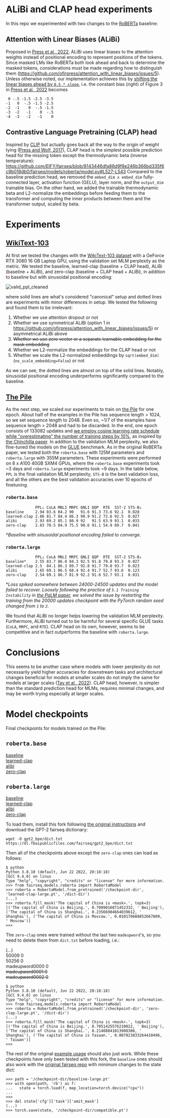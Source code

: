 # ALiBi and CLAP head experiments

In this repo we experimented with two changes to the [RoBERTa](https://arxiv.org/abs/1907.11692) baseline:

## Attention with Linear Biases (ALiBi)
Proposed in [Press et al., 2022](https://arxiv.org/abs/2108.12409), ALiBi uses linear biases to the attention weights instead of positional encoding to represent positions of the tokens. Since masked LMs like RoBERTa both look ahead and back to determine the masked tokens, considerations must be made regarding how to distinguish them (https://github.com/ofirpress/attention_with_linear_biases/issues/5). Unless otherwise noted, our implementation achieves this by [shifting the linear biases ahead by `0.5 * slope`](https://github.com/ofirpress/attention_with_linear_biases/issues/5#issuecomment-1213410982), i.e. the constant bias (right) of Figure 3 in [Press et al., 2022](https://arxiv.org/abs/2108.12409) becomes
```
 0 -.5 -1.5 -2.5 -3.5
-1   0  -.5 -1.5 -2.5
-2  -1    0  -.5 -1.5
-3  -2   -1    0  -.5
-4  -3   -2   -1    0
```

## Contrastive Language Pretraining (CLAP) head
Inspired by [CLIP](https://github.com/openai/CLIP) but actually goes back all the way to the origin of weight tying ([Press and Wolf, 2017](https://arxiv.org/abs/1608.05859)), CLAP head is the simplest possible prediction head for the missing token except the thermodynamic beta (inverse temperature):
https://github.com/EIFY/fairseq/blob/8143446dfa88d9f8e246b366bd335f6c9b018db0/fairseq/models/roberta/model.py#L527-L543
Compared to the baseline prediction head, we removed the `embed_dim x embed_dim` fully-connected layer, activation function (GELU), layer norm, and the `output_dim` trainable bias. On the other hand, we added the trainable thermodynamic beta and L2-normalize the embeddings before feeding them to the transformer and computing the inner products between them and the transformer output, scaled by beta.

# Experiments

## [WikiText-103](https://www.salesforce.com/products/einstein/ai-research/the-wikitext-dependency-language-modeling-dataset/)
At first we tested the changes with the [WikiText-103 dataset](https://www.salesforce.com/products/einstein/ai-research/the-wikitext-dependency-language-modeling-dataset/) with a GeForce RTX 3080 16 GB Laptop GPU, using the validation set MLM perplexity as the metric. We tested the baseline, learned-clap (baseline + CLAP head), ALiBi (baseline + ALiBi), and zero-clap (baseline + CLAP head + ALiBi), in addition to baseline but with sinusoidal positional encoding:

![valid_ppl_cleaned](https://user-images.githubusercontent.com/2584418/194981924-eaec75de-f35f-463d-921b-fdd779bc068f.png)

where solid lines are what's considered "canonical" setup and dotted lines are experiments with minor differences in setup. We tested the following and found them to be irrelevant:

1. Whether we use attention dropout or not
2. Whether we use symmetrical ALiBi (option 1 in https://github.com/ofirpress/attention_with_linear_biases/issues/5) or asymmetrical ALiBi above
3. ~~Whether we use zero vector or a separate learnable embedding for the mask embedding~~
4. Whether we L2-normalize the embeddings for the CLAP head or not
5. Whether we scale the L2-normalized embeddings by `sqrt(embed_dim)` (`no_scale_embedding=False`) or not

As we can see, the dotted lines are almost on top of the solid lines. Notably, sinusoidal positional encoding underperforms significantly compared to the baseline.

## [The Pile](https://arxiv.org/abs/2101.00027)
As the next step, we scaled our experiments to train on [the Pile](https://arxiv.org/abs/2101.00027) for one epoch. About half of the examples in the Pile has sequence length > 1024, so we set sequence length to 2048. Even so, ~1/7 of the examples have sequence length > 2048 and had to be discarded. In the end, one epoch consists of 133082 updates and [we employ cosine learning rate schedule while "overestimating" the number of training steps by 10%](https://github.com/EIFY/fairseq/blob/33fb2c306851f104cc567b7fe865b1e3fd1e6fe7/examples/roberta/config/pretraining/baseline_pile.yaml#L31-L36), as inspired by [the Chinchilla paper](https://arxiv.org/abs/2203.15556). In addition to the validation MLM perplexity, we also fine-tuned the models on the [GLUE](https://gluebenchmark.com/) benchmark. As in the original RoBERTa paper, we tested both the `roberta.base` with 125M parameters and `roberta.large` with 355M parameters. These experiments were performed on 8 x A100 40GB SXM4 GPUs, where the `roberta.base` experiments took ~3 days and `roberta.large` experiments took ~9 days. In the table below, `PPL` is the final validation MLM perplexity, `STS-B` is the best validation loss, and all the others are the best validation accuracies over 10 epochs of finetuning.

### `roberta.base`
```
             PPL↓ CoLA MNLI MRPC QNLI QQP  RTE  SST-2 STS-B↓
baseline     2.94 83.6 84.2 90   91.6 91.3 73.6 92.1  0.028
learned-clap 2.86 81.7 84.4 86.3 90.9 91.2 72.6 92.5  0.027
alibi        2.93 69.2 85.1 80.9 92   91.5 63.9 93.1  0.033
zero-clap    2.83 70.5 84.9 75.5 90.6 91.1 54.9 89.7  0.041
```
\**Baseline with sinusoidal positional encoding failed to converge.*

### `roberta.large`
```
             PPL↓ CoLA MNLI MRPC QNLI QQP  RTE  SST-2 STS-B↓
baseline*    2.55 83.7 86.8 84.3 92.5 91.8 79.8 93.3  0.027
learned-clap 2.5  84.1 86.3 89.7 92.8 91.7 79.8 93.7  0.023
alibi        2.65 69.1 86.5 68.4 92.4 91.7 52.7 93.6  0.123
zero-clap    2.54 69.1 86.7 81.9 92.2 91.6 52.7 93.1  0.031
```
\**Loss spiked somewhere between 24000-24500 updates and the model failed to recover. Loosely following the practice of `5.1 Training Instability` in [the PaLM paper](https://arxiv.org/abs/2204.02311), we solved the issue by restarting the training from the 20000 updates checkpoint with the PyTorch random seed changed from `1` to `2`.*

We found that ALiBi no longer helps lowering the validation MLM perplexity. Furthermore, ALiBi turned out to be harmful for several specific GLUE tasks (`CoLA`, `MRPC`, and `RTE`). CLAP head on its own, however, seems to be competitive and in fact outperforms the baseline with `roberta.large`.

# Conclusions
This seems to be another case where models with lower perplexity do not necessarily yield higher accuracies for downstream tasks and architectural changes beneficial for models at smaller scales do not imply the same for models at larger scales ([Tay et al., 2022](https://arxiv.org/abs/2207.10551)). CLAP head, however, is simpler than the standard prediction head for MLMs, requires minimal changes, and may be worth trying especially at larger scales. 

# Model checkpoints
Final checkpoints for models trained on the Pile: 

## `roberta.base`

[baseline](https://drive.google.com/file/d/1r9VwJCU3AeuivNULRuY3Taq_3AEBg-v5/view?usp=share_link)  
[learned-clap](https://drive.google.com/file/d/1KmO3FEaawz0tHW-s581NmrkL-OZklLYk/view?usp=share_link)  
[alibi](https://drive.google.com/file/d/1s4Tcjnbawq1W6LBcknysj6NdpMfJdek6/view?usp=share_link)  
[zero-clap](https://drive.google.com/file/d/1PwE_MASg4FinuKq6DX29A8c2lPP2B6nb/view?usp=share_link)

## `roberta.large`

[baseline](https://drive.google.com/file/d/1XSStju8S9y1BCHpXqZ_fZcueH3A0yW2c/view?usp=share_link)  
[learned-clap](https://drive.google.com/file/d/1UyFxC3XoQ5eAhhXaAUQznLbBLa0J_45U/view?usp=share_link)  
[alibi](https://drive.google.com/file/d/1D22xJxJTI4gPAD4gHfKaN1ytjQTy2u_y/view?usp=share_link)  
[zero-clap](https://drive.google.com/file/d/1ktiRIVqz46DbV261_WxA9RELR971_2iu/view?usp=share_link)

To load them, install this fork following [the original instructions](https://github.com/facebookresearch/fairseq/blob/b8ac3fa6cc95f9dc97085232d4faf125e5bcd2e7/README.md#requirements-and-installation) and download the GPT-2 fairseq dictionary:
```
wget -O gpt2_bpe/dict.txt https://dl.fbaipublicfiles.com/fairseq/gpt2_bpe/dict.txt
```
Then all of the checkpoints above except the `zero-clap` ones can load as follows:
```
$ python
Python 3.8.10 (default, Jun 22 2022, 20:18:18) 
[GCC 9.4.0] on linux
Type "help", "copyright", "credits" or "license" for more information.
>>> from fairseq.models.roberta import RobertaModel
>>> roberta = RobertaModel.from_pretrained('/checkpoint-dir', 'learned-clap-large.pt', '/dict-dir')
(...)
>>> roberta.fill_mask('The capital of China is <mask>.', topk=3)
[('The capital of China is Beijing.', 0.7009016871452332, ' Beijing'), ('The capital of China is Shanghai.', 0.23566904664039612, ' Shanghai'), ('The capital of China is Moscow.', 0.010170688852667809, ' Moscow')]
>>>
```
The `zero-clap` ones were trained without the last two `madeupword`'s, so you need to delete them from `dict.txt` before loading, i.e.:

(...)  
50009 0  
50256 0  
madeupword0000 0  
~~madeupword0001 0~~  
~~madeupword0002 0~~

```
$ python
Python 3.8.10 (default, Jun 22 2022, 20:18:18) 
[GCC 9.4.0] on linux
Type "help", "copyright", "credits" or "license" for more information.
>>> from fairseq.models.roberta import RobertaModel
>>> roberta = RobertaModel.from_pretrained('/checkpoint-dir', 'zero-clap-large.pt', '/dict-dir')
(...)
>>> roberta.fill_mask('The capital of China is <mask>.', topk=3)
[('The capital of China is Beijing.', 0.7051425576210022, ' Beijing'), ('The capital of China is Shanghai.', 0.21408841013908386, ' Shanghai'), ('The capital of China is Taiwan.', 0.007823833264410496, ' Taiwan')]
>>> 
```

The rest of the original [example usage](https://github.com/facebookresearch/fairseq/blob/b8ac3fa6cc95f9dc97085232d4faf125e5bcd2e7/examples/roberta/README.md#example-usage) should also just work. While these checkpoints have only been tested with this fork, the `baseline` ones should also work with the [original fairseq repo](https://github.com/facebookresearch/fairseq) with minimum changes to the state dict:

```
>>> path = '/checkpoint-dir/baseline-large.pt'
>>> with open(path, 'rb') as f:
...   state = torch.load(f, map_location=torch.device("cpu"))
... 
>>> 
>>> del state['cfg']['task']['omit_mask']
(...)
>>> torch.save(state, '/checkpoint-dir/compatible.pt')
```
